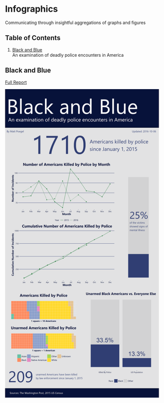 # Infographics

Communicating through insightful aggregations of graphs and figures

## Table of Contents
1. [Black and Blue](#black-and-blue) <br>
    An examination of deadly police encounters in America

## Black and Blue
[Full Report](./reports/black_and_blue.md)

![Black and Blue infographic](./reports/figures/black_and_blue_infographic.png)
